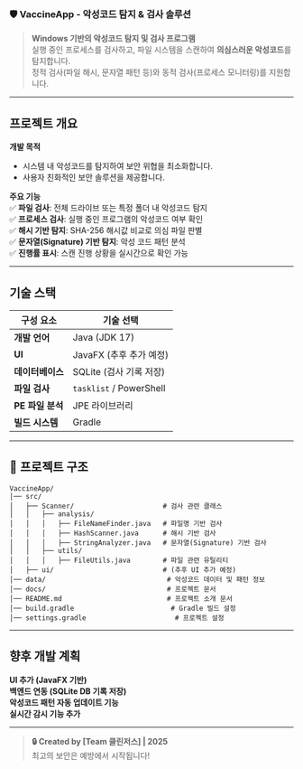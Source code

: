 ### 🛡️ **VaccineApp - 악성코드 탐지 & 검사 솔루션**  

> **Windows 기반의 악성코드 탐지 및 검사 프로그램**  
> 실행 중인 프로세스를 검사하고, 파일 시스템을 스캔하여 **의심스러운 악성코드**를 탐지합니다.  
> 정적 검사(파일 해시, 문자열 패턴 등)와 동적 검사(프로세스 모니터링)를 지원합니다.  

---

## **프로젝트 개요**  
**개발 목적**  
- 시스템 내 악성코드를 탐지하여 보안 위협을 최소화합니다.  
- 사용자 친화적인 보안 솔루션을 제공합니다.  

**주요 기능**  
✅ **파일 검사**: 전체 드라이브 또는 특정 폴더 내 악성코드 탐지  
✅ **프로세스 검사**: 실행 중인 프로그램의 악성코드 여부 확인  
✅ **해시 기반 탐지**: SHA-256 해시값 비교로 의심 파일 판별  
✅ **문자열(Signature) 기반 탐지**: 악성 코드 패턴 분석  
✅ **진행률 표시**: 스캔 진행 상황을 실시간으로 확인 가능  

---

## **기술 스택**  
| 구성 요소       | 기술 선택       |  
|--------------|--------------|  
| **개발 언어** | Java (JDK 17)  |  
| **UI** | JavaFX (추후 추가 예정) |  
| **데이터베이스** | SQLite (검사 기록 저장) |  
| **파일 검사** | `tasklist` / PowerShell |  
| **PE 파일 분석** | JPE 라이브러리 |  
| **빌드 시스템** | Gradle |  

---

## 📂 **프로젝트 구조**  

```
VaccineApp/
│── src/
│   ├── Scanner/                      # 검사 관련 클래스
│   │   ├── analysis/
│   │   │   ├── FileNameFinder.java   # 파일명 기반 검사
│   │   │   ├── HashScanner.java      # 해시 기반 검사
│   │   │   ├── StringAnalyzer.java   # 문자열(Signature) 기반 검사
│   │   ├── utils/
│   │   │   ├── FileUtils.java        # 파일 관련 유틸리티
│   ├── ui/                           # (추후 UI 추가 예정)
│── data/                              # 악성코드 데이터 및 패턴 정보
│── docs/                              # 프로젝트 문서
│── README.md                          # 프로젝트 소개 문서
│── build.gradle                        # Gradle 빌드 설정
│── settings.gradle                      # 프로젝트 설정
```

---

## **향후 개발 계획**  
**UI 추가 (JavaFX 기반)**  
**백엔드 연동 (SQLite DB 기록 저장)**  
**악성코드 패턴 자동 업데이트 기능**  
**실시간 감시 기능 추가**  

---

> **🔒 Created by [Team 클린저스] | 2025**  
> 최고의 보안은 예방에서 시작됩니다!
